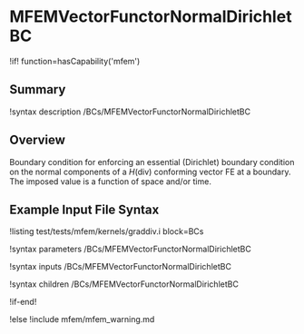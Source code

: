 # MFEMVectorFunctorNormalDirichletBC

!if! function=hasCapability('mfem')

## Summary

!syntax description /BCs/MFEMVectorFunctorNormalDirichletBC

## Overview

Boundary condition for enforcing an essential (Dirichlet) boundary condition on the normal
components of a $H(\mathrm{div})$ conforming vector FE at a boundary. The imposed value is
a function of space and/or time.

## Example Input File Syntax

!listing test/tests/mfem/kernels/graddiv.i block=BCs

!syntax parameters /BCs/MFEMVectorFunctorNormalDirichletBC

!syntax inputs /BCs/MFEMVectorFunctorNormalDirichletBC

!syntax children /BCs/MFEMVectorFunctorNormalDirichletBC

!if-end!

!else
!include mfem/mfem_warning.md
